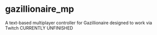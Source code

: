 # gazillionaire_mp
A text-based multiplayer controller for Gazillionaire designed to work via Twitch
CURRENTLY UNFINISHED
